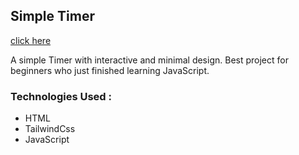 ## Simple Timer

[click here](https://ftm-khamse.github.io/simpleTimer/)

A simple Timer with interactive and minimal design.
Best project for beginners who just finished learning JavaScript.

### Technologies Used :
- HTML
- TailwindCss
- JavaScript